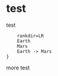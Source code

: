 # test

test
~~~{ pydot:attack-plan }
    rankdir=LR
    Earth
    Mars
    Earth -> Mars
}
~~~
more test
